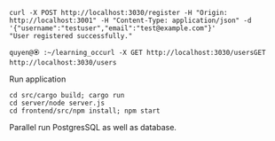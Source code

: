 

```
curl -X POST http://localhost:3030/register -H "Origin: http://localhost:3001" -H "Content-Type: application/json" -d '{"username":"testuser","email":"test@example.com"}'
"User registered successfully."

quyen@🏵 :~/learning_occurl -X GET http://localhost:3030/usersGET http://localhost:3030/users
```


Run application

```
cd src/cargo build; cargo run
cd server/node server.js
cd frontend/src/npm install; npm start
```

Parallel run PostgresSQL as well as database.